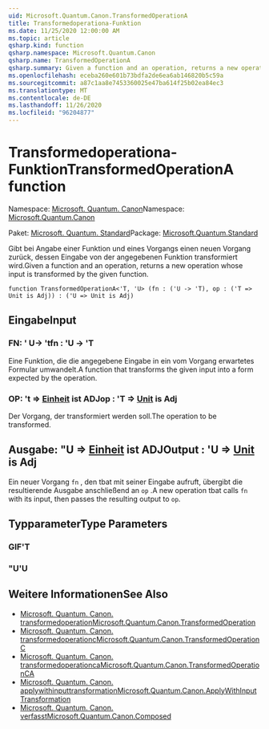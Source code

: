 ```yaml
---
uid: Microsoft.Quantum.Canon.TransformedOperationA
title: Transformedoperationa-Funktion
ms.date: 11/25/2020 12:00:00 AM
ms.topic: article
qsharp.kind: function
qsharp.namespace: Microsoft.Quantum.Canon
qsharp.name: TransformedOperationA
qsharp.summary: Given a function and an operation, returns a new operation whose input is transformed by the given function.
ms.openlocfilehash: eceba260e601b73bdfa2de6ea6ab146820b5c59a
ms.sourcegitcommit: a87c1aa8e7453360025e47ba614f25b02ea84ec3
ms.translationtype: MT
ms.contentlocale: de-DE
ms.lasthandoff: 11/26/2020
ms.locfileid: "96204877"
---
```

# <a name="transformedoperationa-function"></a><span data-ttu-id="0b6db-102">Transformedoperationa-Funktion</span><span class="sxs-lookup"><span data-stu-id="0b6db-102">TransformedOperationA function</span></span>

<span data-ttu-id="0b6db-103">Namespace: [Microsoft. Quantum. Canon](xref:Microsoft.Quantum.Canon)</span><span class="sxs-lookup"><span data-stu-id="0b6db-103">Namespace: [Microsoft.Quantum.Canon](xref:Microsoft.Quantum.Canon)</span></span>

<span data-ttu-id="0b6db-104">Paket: [Microsoft. Quantum. Standard](https://nuget.org/packages/Microsoft.Quantum.Standard)</span><span class="sxs-lookup"><span data-stu-id="0b6db-104">Package: [Microsoft.Quantum.Standard](https://nuget.org/packages/Microsoft.Quantum.Standard)</span></span>


<span data-ttu-id="0b6db-105">Gibt bei Angabe einer Funktion und eines Vorgangs einen neuen Vorgang zurück, dessen Eingabe von der angegebenen Funktion transformiert wird.</span><span class="sxs-lookup"><span data-stu-id="0b6db-105">Given a function and an operation, returns a new operation whose input is transformed by the given function.</span></span>

```qsharp
function TransformedOperationA<'T, 'U> (fn : ('U -> 'T), op : ('T => Unit is Adj)) : ('U => Unit is Adj)
```


## <a name="input"></a><span data-ttu-id="0b6db-106">Eingabe</span><span class="sxs-lookup"><span data-stu-id="0b6db-106">Input</span></span>

### <a name="fn--u---t"></a><span data-ttu-id="0b6db-107">FN: ' U-> 't</span><span class="sxs-lookup"><span data-stu-id="0b6db-107">fn : 'U -> 'T</span></span>

<span data-ttu-id="0b6db-108">Eine Funktion, die die angegebene Eingabe in ein vom Vorgang erwartetes Formular umwandelt.</span><span class="sxs-lookup"><span data-stu-id="0b6db-108">A function that transforms the given input into a form expected by the operation.</span></span>


### <a name="op--t--unit--is-adj"></a><span data-ttu-id="0b6db-109">OP: 't => [Einheit](xref:microsoft.quantum.lang-ref.unit)  ist ADJ</span><span class="sxs-lookup"><span data-stu-id="0b6db-109">op : 'T => [Unit](xref:microsoft.quantum.lang-ref.unit)  is Adj</span></span>

<span data-ttu-id="0b6db-110">Der Vorgang, der transformiert werden soll.</span><span class="sxs-lookup"><span data-stu-id="0b6db-110">The operation to be transformed.</span></span>



## <a name="output--u--unit--is-adj"></a><span data-ttu-id="0b6db-111">Ausgabe: "U => [Einheit](xref:microsoft.quantum.lang-ref.unit)  ist ADJ</span><span class="sxs-lookup"><span data-stu-id="0b6db-111">Output : 'U => [Unit](xref:microsoft.quantum.lang-ref.unit)  is Adj</span></span>

<span data-ttu-id="0b6db-112">Ein neuer Vorgang `fn` , den tbat mit seiner Eingabe aufruft, übergibt die resultierende Ausgabe anschließend an `op` .</span><span class="sxs-lookup"><span data-stu-id="0b6db-112">A new operation tbat calls `fn` with its input, then passes the resulting output to `op`.</span></span>

## <a name="type-parameters"></a><span data-ttu-id="0b6db-113">Typparameter</span><span class="sxs-lookup"><span data-stu-id="0b6db-113">Type Parameters</span></span>

### <a name="t"></a><span data-ttu-id="0b6db-114">GIF</span><span class="sxs-lookup"><span data-stu-id="0b6db-114">'T</span></span>


### <a name="u"></a><span data-ttu-id="0b6db-115">"U</span><span class="sxs-lookup"><span data-stu-id="0b6db-115">'U</span></span>



## <a name="see-also"></a><span data-ttu-id="0b6db-116">Weitere Informationen</span><span class="sxs-lookup"><span data-stu-id="0b6db-116">See Also</span></span>

- [<span data-ttu-id="0b6db-117">Microsoft. Quantum. Canon. transformedoperation</span><span class="sxs-lookup"><span data-stu-id="0b6db-117">Microsoft.Quantum.Canon.TransformedOperation</span></span>](xref:Microsoft.Quantum.Canon.TransformedOperation)
- [<span data-ttu-id="0b6db-118">Microsoft. Quantum. Canon. transformedoperationc</span><span class="sxs-lookup"><span data-stu-id="0b6db-118">Microsoft.Quantum.Canon.TransformedOperationC</span></span>](xref:Microsoft.Quantum.Canon.TransformedOperationC)
- [<span data-ttu-id="0b6db-119">Microsoft. Quantum. Canon. transformedoperationca</span><span class="sxs-lookup"><span data-stu-id="0b6db-119">Microsoft.Quantum.Canon.TransformedOperationCA</span></span>](xref:Microsoft.Quantum.Canon.TransformedOperationCA)
- [<span data-ttu-id="0b6db-120">Microsoft. Quantum. Canon. applywithinputtransformation</span><span class="sxs-lookup"><span data-stu-id="0b6db-120">Microsoft.Quantum.Canon.ApplyWithInputTransformation</span></span>](xref:Microsoft.Quantum.Canon.ApplyWithInputTransformation)
- [<span data-ttu-id="0b6db-121">Microsoft. Quantum. Canon. verfasst</span><span class="sxs-lookup"><span data-stu-id="0b6db-121">Microsoft.Quantum.Canon.Composed</span></span>](xref:Microsoft.Quantum.Canon.Composed)